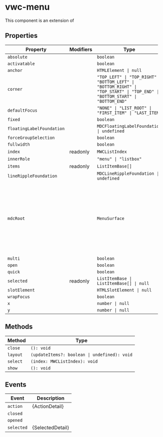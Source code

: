 # vwc-menu

This component is an extension of [<mwc-menu>](https://github.com/material-components/material-components-web-components/tree/master/packages/menu)

## Properties

| Property                  | Modifiers | Type                                             | Description                                      |
|---------------------------|-----------|--------------------------------------------------|--------------------------------------------------|
| `absolute`                |           | `boolean`                                        |                                                  |
| `activatable`             |           | `boolean`                                        |                                                  |
| `anchor`                  |           | `HTMLElement \| null`                            |                                                  |
| `corner`                  |           | `"TOP_LEFT" \| "TOP_RIGHT" \| "BOTTOM_LEFT" \| "BOTTOM_RIGHT" \| "TOP_START" \| "TOP_END" \| "BOTTOM_START" \| "BOTTOM_END"` |                                                  |
| `defaultFocus`            |           | `"NONE" \| "LIST_ROOT" \| "FIRST_ITEM" \| "LAST_ITEM"` |                                                  |
| `fixed`                   |           | `boolean`                                        |                                                  |
| `floatingLabelFoundation` |           | `MDCFloatingLabelFoundation \| undefined`        |                                                  |
| `forceGroupSelection`     |           | `boolean`                                        |                                                  |
| `fullwidth`               |           | `boolean`                                        |                                                  |
| `index`                   | readonly  | `MWCListIndex`                                   |                                                  |
| `innerRole`               |           | `"menu" \| "listbox"`                            |                                                  |
| `items`                   | readonly  | `ListItemBase[]`                                 |                                                  |
| `lineRippleFoundation`    |           | `MDCLineRippleFoundation \| undefined`           |                                                  |
| `mdcRoot`                 |           | `MenuSurface`                                    | Root element for MDC Foundation usage.<br /><br />Define in your component with the `@query` decorator |
| `multi`                   |           | `boolean`                                        |                                                  |
| `open`                    |           | `boolean`                                        |                                                  |
| `quick`                   |           | `boolean`                                        |                                                  |
| `selected`                | readonly  | `ListItemBase \| ListItemBase[] \| null`         |                                                  |
| `slotElement`             |           | `HTMLSlotElement \| null`                        |                                                  |
| `wrapFocus`               |           | `boolean`                                        |                                                  |
| `x`                       |           | `number \| null`                                 |                                                  |
| `y`                       |           | `number \| null`                                 |                                                  |

## Methods

| Method   | Type                                         |
|----------|----------------------------------------------|
| `close`  | `(): void`                                   |
| `layout` | `(updateItems?: boolean \| undefined): void` |
| `select` | `(index: MWCListIndex): void`                |
| `show`   | `(): void`                                   |

## Events

| Event      | Description      |
|------------|------------------|
| `action`   | {ActionDetail}   |
| `closed`   |                  |
| `opened`   |                  |
| `selected` | {SelectedDetail} |
